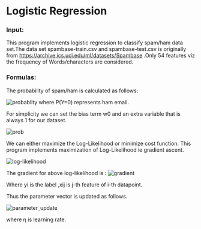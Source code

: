 # Logistic Regression

### Input:
This program implements logistic regression to classify spam/ham data set.The data set spambase-train.csv and spambase-test.csv is originally from https://archive.ics.uci.edu/ml/datasets/Spambase .Only 54 features viz the frequency of Words/characters are considered.

### Formulas:
The probability of spam/ham is calculated as follows:

![probablity](https://user-images.githubusercontent.com/43190668/48684176-212bff80-eb76-11e8-820f-e7293093cd32.png)
where P(Y=0) represents ham email.

For simplicity we can set the bias term w0 and an extra variable that is always 1 for our dataset.

![prob](https://user-images.githubusercontent.com/43190668/48684310-af07ea80-eb76-11e8-9c99-8bdb48a1ff7f.png)

We can either maximize the Log-Likelihood or minimize cost function. This program implements maximization of  Log-Likelihood ie gradient ascent.

![log-likelihood](https://user-images.githubusercontent.com/43190668/48684658-4883cc00-eb78-11e8-9abe-450dfec1567e.png)

The gradient for above log-likelihood is :
![gradient](https://user-images.githubusercontent.com/43190668/48684520-90eeba00-eb77-11e8-82cb-cb7ce869e1bd.png)

Where yi is the label ,xij is j-th feature of i-th datapoint.

Thus the parameter vector is updated as follows.

![parameter_update](https://user-images.githubusercontent.com/43190668/48684544-baa7e100-eb77-11e8-9922-c46d425728fc.png)

where η is learning rate.






